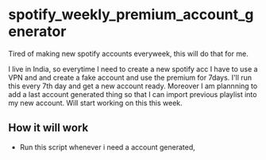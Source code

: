 # spotify_weekly_premium_account_generator
Tired of making new spotify accounts everyweek, this will do that for me.

I live in India, so everytime I need to create a new spotify acc I have to use a VPN and and create a fake account and use the premium for 7days.
I'll run this every 7th day and get a new account ready. Moreover I am plannning to add a last account generated thing so that I can import previous playlist into
my new account.
Will start working on this this week.

## How it will work
- Run this script whenever i need a account generated,
